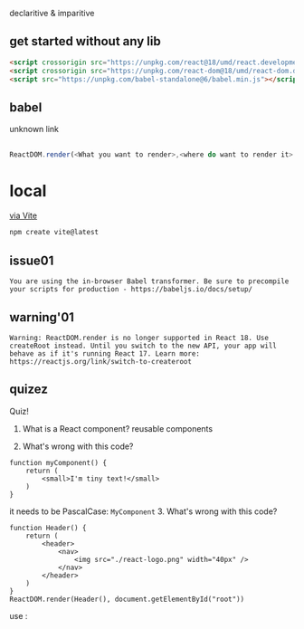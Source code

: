 declaritive & imparitive
[](https://legacy.reactjs.org/docs/cdn-links.html)
## get started without any lib
```html
<script crossorigin src="https://unpkg.com/react@18/umd/react.development.js"></script>
<script crossorigin src="https://unpkg.com/react-dom@18/umd/react-dom.development.js"></script>
<script src="https://unpkg.com/babel-standalone@6/babel.min.js"></script>

``` 
## babel
unknown link

##
```js
ReactDOM.render(<What you want to render>,<where do want to render it> )
```

# local
[via Vite](https://vitejs.dev/)
```bash
npm create vite@latest
```

## issue01
`You are using the in-browser Babel transformer. Be sure to precompile your scripts for production - https://babeljs.io/docs/setup/`

## warning'01
`Warning: ReactDOM.render is no longer supported in React 18. Use createRoot instead. Until you switch to the new API, your app will behave as if it's running React 17. Learn more: https://reactjs.org/link/switch-to-createroot`

## quizez
Quiz!

1. What is a React component?
reusable components

2. What's wrong with this code?
```
function myComponent() {
    return (
        <small>I'm tiny text!</small>
    )
}
```
it needs to be PascalCase: `MyComponent`
3. What's wrong with this code?
```
function Header() {
    return (
        <header>
            <nav>
                <img src="./react-logo.png" width="40px" />
            </nav>
        </header>
    )
}
ReactDOM.render(Header(), document.getElementById("root"))
```
use : <Header />

